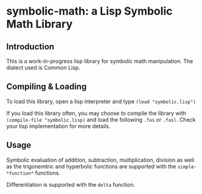 symbolic-math: a Lisp Symbolic Math Library
===========================================

Introduction
------------
This is a work-in-progress lisp library for symbolic math manipulation. The dialect used is Common Lisp.

Compiling & Loading
-------------------
To load this library, open a lisp interpreter and type `(load "symbolic.lisp")`

If you load this library often, you may choose to compile the library with `(compile-file "symbolic.lisp)` and load the following `.fas` or `.fasl`. Check your lisp implementation for more details.

Usage
-----
Symbolic evaluation of addition, subtraction, multiplication, division as well as the trigonemtric and hyperbolic functions are supported with the `simple-*function*` functions.
 
Differentiation is supported with the `delta` function.